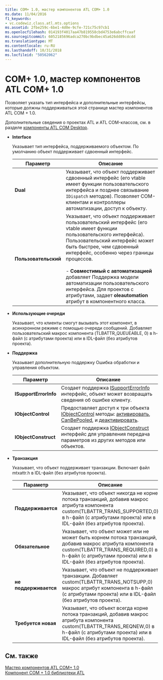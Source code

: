 ```yaml
---
title: COM+ 1.0, мастер компонентов ATL COM+ 1.0
ms.date: 11/04/2016
f1_keywords:
- vc.codewiz.class.atl.mts.options
ms.assetid: 2fbe259c-6be1-4d0e-9cfe-721c75c97cb1
ms.openlocfilehash: 014193f4017aa47b819558cbd4753e6abcffcaaf
ms.sourcegitcommit: 6052185696adca270bc9bdbec45a626dd89cdcdd
ms.translationtype: MT
ms.contentlocale: ru-RU
ms.lasthandoff: 10/31/2018
ms.locfileid: "50562062"
---
```

# <a name="com-10-atl-com-10-component-wizard"></a>COM+ 1.0, мастер компонентов ATL COM+ 1.0

Позволяет указать тип интерфейса и дополнительные интерфейсы, которые должны поддерживаться этой странице мастер компонентов ATL COM + 1.0.

Дополнительные сведения о проектах ATL и ATL COM-классов, см. в разделе [компоненты ATL COM Desktop](../../atl/atl-com-desktop-components.md).

- **Interface**

   Указывает тип интерфейса, поддерживаемого объектом. По умолчанию объект поддерживает сдвоенный интерфейс.

   |Параметр|Описание|
   |------------|-----------------|
   |**Dual**|Указывает, что объект поддерживает сдвоенный интерфейс (его vtable имеет функции пользовательского интерфейса и позднее связывание `IDispatch` методов). Позволяет COM-клиентам и контроллеры автоматизации, доступ к объекту.|
   |**Пользовательский**|Указывает, что объект поддерживает пользовательский интерфейс (его vtable имеет функции пользовательского интерфейса). Пользовательский интерфейс может быть быстрее, чем сдвоенный интерфейс, особенно через границы процессов.<br /><br /> - **Совместимый с автоматизацией** добавляет Поддержка модели автоматизации пользовательского интерфейса. Для проектов с атрибутами, задает **oleautomation** атрибут в компонентного класса.|

- **Использующие очереди**

   Указывает, что клиенты смогут вызывать этот компонент, в асинхронном режиме с помощью очереди сообщений. Добавляет пользовательский макрос компонента (TLBATTR_QUEUEABLE, 0) в h-файл (с атрибутами проекта) или в IDL-файл (без атрибутов проекта).

- **Поддержка**

   Указывает дополнительную поддержку Ошибка обработки и управления объектом.

   |Параметр|Описание|
   |------------|-----------------|
   |**ISupportErrorInfo**|Создает поддержка [ISupportErrorInfo](../../atl/reference/isupporterrorinfoimpl-class.md) интерфейс, объект может возвращать сведения об ошибке клиенту.|
   |**IObjectControl**|Предоставляет доступ к три объекта [IObjectControl](/windows/desktop/api/comsvcs/nn-comsvcs-iobjectcontrol) методы: [активировать](/windows/desktop/api/comsvcs/nf-comsvcs-iobjectcontrol-activate), [CanBePooled](/windows/desktop/api/comsvcs/nf-comsvcs-iobjectcontrol-canbepooled), и [деактивировать](/windows/desktop/api/comsvcs/nf-comsvcs-iobjectcontrol-deactivate).|
   |**IObjectConstruct**|Создает поддержка [IObjectConstruct](/windows/desktop/api/comsvcs/nn-comsvcs-iobjectconstruct) интерфейс для управления передача параметров из других методов или объектов.|

- **Транзакция**

   Указывает, что объект поддерживает транзакции. Включает файл mtxattr.h в IDL-файл (без атрибутов проекта).

   |Параметр|Описание|
   |------------|-----------------|
   |**Поддерживается**|Указывает, что объект никогда не корне потока транзакций, добавив макрос атрибута компонента custom(TLBATTR_TRANS_SUPPORTED,0) в h-файл (с атрибутами проекта) или в IDL-файл (без атрибутов проекта).|
   |**Обязательное**|Указывает, что объект может или не может быть корнем потока транзакций, добавив макрос атрибута компонента custom(TLBATTR_TRANS_REQUIRED,0) в h-файл (с атрибутами проекта) или в IDL-файл (без атрибутов проекта).|
   |**не поддерживается**|Указывает, что объект не поддерживает транзакции. Добавляет custom(TLBATTR_TRANS_NOTSUPP,0) макрос атрибут компонента в h-файл (с атрибутами проекта) или в IDL-файл (без атрибутов проекта).|
   |**Требуется новая**|Указывает, что объект всегда корне потока транзакций, добавив макрос атрибута компонента custom(TLBATTR_TRANS_REQNEW,0) в h-файл (с атрибутами проекта) или в IDL-файл (без атрибутов проекта).|

## <a name="see-also"></a>См. также

[Мастер компонентов ATL COM+ 1.0](../../atl/reference/atl-com-plus-1-0-component-wizard.md)<br/>
[Компонент COM + 1.0 библиотеки ATL](../../atl/reference/adding-an-atl-com-plus-1-0-component.md)

